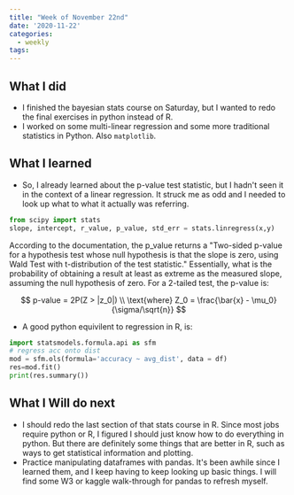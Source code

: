 ```yaml
---
title: "Week of November 22nd"
date: '2020-11-22'
categories:
  - weekly
tags:
---
```


## What I did

- I finished the bayesian stats course on Saturday, but I wanted to redo the final exercises in python instead of R.
- I worked on some multi-linear regression and some more traditional statistics in Python. Also `matplotlib`.

## What I learned

- So, I already learned about the p-value test statistic, but I hadn't seen it in the context of a linear regression. It struck me as odd and I needed to look up what to what it actually was referring.

```python
from scipy import stats
slope, intercept, r_value, p_value, std_err = stats.linregress(x,y)
```

According to the documentation, the p_value returns a "Two-sided p-value for a hypothesis test whose null hypothesis is that the slope is zero, using Wald Test with t-distribution of the test statistic." Essentially, what is the probability of obtaining a result at least as extreme as the measured slope, assuming the null hypothesis of zero. For a 2-tailed test, the p-value is:

$$
p-value = 2P(Z > |z_0|) \\
\text{where} Z_0 = \frac{\bar{x} - \mu_0}{\sigma/\sqrt{n}}
$$

- A good python equivilent to regression in R, is:

```python
import statsmodels.formula.api as sfm
# regress acc onto dist
mod = sfm.ols(formula='accuracy ~ avg_dist', data = df) 
res=mod.fit()
print(res.summary())
```

## What I Will do next

- I should redo the last section of that stats course in R. Since most jobs require python or R, I figured I should just know how to do everything in python. But there are definitely some things that are better in R, such as ways to get statistical information and plotting.
- Practice manipulating dataframes with pandas. It's been awhile since I learned them, and I keep having to keep looking up basic things. I will find some W3 or kaggle walk-through for pandas to refresh myself.
